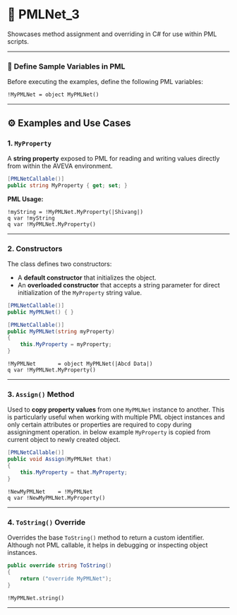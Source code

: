 # 🔹 PMLNet_3

Showcases method assignment and overriding in C# for use within PML scripts.

---

### 🧮 **Define Sample Variables in PML**

Before executing the examples, define the following PML variables:

```pml
!MyPMLNet = object MyPMLNet()
```

---

## ⚙️ **Examples and Use Cases**

### **1. `MyProperty`**

A **string property** exposed to PML for reading and writing values directly from within the AVEVA environment.

```csharp
[PMLNetCallable()]
public string MyProperty { get; set; }
```

**PML Usage:**

```pml
!myString = !MyPMLNet.MyProperty(|Shivang|)
q var !myString
q var !MyPMLNet.MyProperty()
```

---

### **2. Constructors**

The class defines two constructors:

* A **default constructor** that initializes the object.
* An **overloaded constructor** that accepts a string parameter for direct initialization of the `MyProperty` string value.

```csharp
[PMLNetCallable()]
public MyPMLNet() { }

[PMLNetCallable()]
public MyPMLNet(string myProperty)
{
    this.MyProperty = myProperty;
}
```

```pml
!MyPMLNet		= object MyPMLNet(|Abcd Data|)
q var !MyPMLNet.MyProperty()
```

---

### **3. `Assign()` Method**

Used to **copy property values** from one `MyPMLNet` instance to another.
This is particularly useful when working with multiple PML object instances and only certain attributes or properties are required to copy during assigningment operation. in below example `MyProperty` is copied from current object to newly created object.

```csharp
[PMLNetCallable()]
public void Assign(MyPMLNet that)
{
    this.MyProperty = that.MyProperty;
}
```

```pml
!NewMyPMLNet	= !MyPMLNet
q var !NewMyPMLNet.MyProperty()
```

---

### **4. `ToString()` Override**

Overrides the base `ToString()` method to return a custom identifier.
Although not PML callable, it helps in debugging or inspecting object instances.

```csharp
public override string ToString()
{
    return ("override MyPMLNet");
}
```

```pml
!MyPMLNet.string()
```

---

